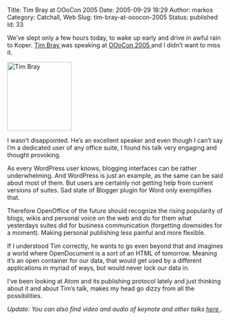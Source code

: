 Title: Tim Bray at OOoCon 2005
Date: 2005-09-29 18:29
Author: markos
Category: Catchall, Web
Slug: tim-bray-at-ooocon-2005
Status: published
Id: 33

<div>
 <p>
  We’ve slept only a few hours today, to wake up early and drive in awful rain to Koper.
  <a alt="Tim's page" href="http://www.tbray.org/ongoing/">
   Tim Bray
  </a>
  was speaking at
  <a alt="Conference's page" href="http://marketing.openoffice.org/ooocon2005/">
   OOoCon 2005
  </a>
  and I didn’t want to miss it.
 </p>
 <p>
  <img alt="Tim Bray" class="imgleft" height="160" src="http://markos.gaivo.net/images/bray.jpg" width="150"/>
 </p>
 <p>
  I wasn’t disappointed. He’s an excellent speaker and even though I can’t say I’m a dedicated user of any office suite, I found his talk very engaging and thought provoking.
 </p>
 <p>
  As every WordPress user knows, blogging interfaces can be rather underwhelming.  And WordPress is just an example, as the same can be said about most of them. But users are certainly not getting help from current versions of suites. Sad state of Blogger plugin for Word only exemplifies that.
 </p>
 <p>
  Therefore OpenOffice of the future should recognize the rising popularity of blogs, wikis and personal voice on the web and do for them what yesterdays suites did for business communication (forgetting downsides for a moment). Making personal publishing less painful and more flexible.
 </p>
 <p>
  If I understood Tim correctly, he wants to go even beyond that and imagines a world where OpenDocument is a sort of an HTML of tomorrow. Meaning it’s an open container for our data, that would get used by a different applications in myriad of ways, but would never lock our data in.
 </p>
 <p>
  I’ve been looking at Atom and its publishing protocol lately and just thinking about it and about Tim’s talk, makes my head go dizzy from all the possibilities.
 </p>
 <p>
  <em>
   Update: You can also find video and audio of keynote and other talks
   <a href="http://ooocon-ljudmila.kiberpipa.org/media/">
    here
   </a>
   .
  </em>
 </p>
</div>
